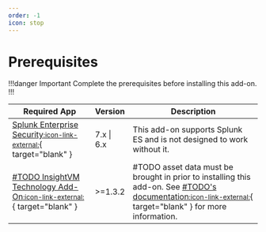 ```yaml
---
order: -1
icon: stop
---
```


# Prerequisites

!!!danger Important
Complete the prerequisites before installing this add-on.
!!!

Required App | Version | Description
------------ | ------- | -----------
[Splunk Enterprise Security<small>:icon-link-external:</small>](https://splunkbase.splunk.com/app/263){ target="blank" } | 7.x \| 6.x | This add-on supports Splunk ES and is not designed to work without it.
[#TODO InsightVM Technology Add-On<small>:icon-link-external:</small>](https://splunkbase.splunk.com/app/#TODO){ target="blank" } | >=1.3.2 | #TODO asset data must be brought in prior to installing this add-on. See [#TODO's documentation<small>:icon-link-external:</small>](https://splunkbase.splunk.com/app/#TODO){ target="blank" } for more information.
